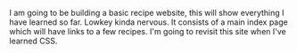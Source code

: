 I am going to be building a basic recipe website, this will show everything I 
have learned so far. Lowkey kinda nervous. It consists of a main index page which will
have links to a few recipes. I'm going to revisit this site when I've learned CSS.


